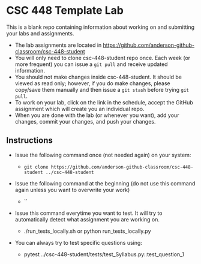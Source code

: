 # CSC 448 Template Lab
This is a blank repo containing information about working on and submitting your labs and assignments.

* The lab assignments are located in https://github.com/anderson-github-classroom/csc-448-student
* You will only need to clone csc-448-student repo once. Each week (or more frequent) you can issue a ``git pull`` and receive updated information.
* You should not make changes inside csc-448-student. It should be viewed as read only; however, if you do make changes, please copy/save them manually and then issue a ``git stash`` before trying ``git pull``.
* To work on your lab, click on the link in the schedule, accept the GitHub assignment which will create you an individual repo. 
* When you are done with the lab (or whenever you want), add your changes, commit your changes, and push your changes.

## Instructions
* Issue the following command once (not needed again) on your system:
    * ``git clone https://github.com/anderson-github-classroom/csc-448-student ../csc-448-student``

* Issue the following command at the beginning (do not use this command again unless you want to overwrite your work)
    * ``
* Issue this command everytime you want to test. It will try to automatically detect what assignment you are working on.
    *  ./run_tests_locally.sh or python run_tests_locally.py
* You can always try to test specific questions using:
    * pytest ../csc-448-student/tests/test_Syllabus.py::test_question_1
